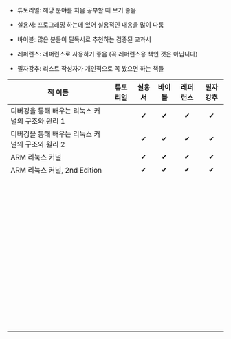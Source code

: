 - 튜토리얼: 해당 분야를 처음 공부할 때 보기 좋음

- 실용서: 프로그래밍 하는데 있어 실용적인 내용을 많이 다룸

- 바이블: 많은 분들이 필독서로 추천하는 검증된 교과서

- 레퍼런스: 레퍼런스로 사용하기 좋음 (꼭 레퍼런스용 책인 것은 아닙니다)

- 필자강추: 리스트 작성자가 개인적으로 꼭 봤으면 하는 책들


| 책 이름                                          | 튜토리얼 | 실용서 | 바이블 | 레퍼런스 | 필자강추 |
| ------------------------------------------------ | :------: | :----: | :----: | :------: | :------: |
| 디버깅을 통해 배우는 리눅스 커널의 구조와 원리 1 |          |   ✔    |   ✔    |    ✔     |    ✔     |
| 디버깅을 통해 배우는 리눅스 커널의 구조와 원리 2 |          |   ✔    |   ✔    |    ✔     |    ✔     |
| ARM 리눅스 커널                                  |          |   ✔    |   ✔    |    ✔     |    ✔     |
| ARM 리눅스 커널, 2nd Edition                     |          |   ✔    |   ✔    |    ✔     |    ✔     |
|                                                  |          |        |        |          |          |
|                                                  |          |        |        |          |          |
|                                                  |          |        |        |          |          |
|                                                  |          |        |        |          |          |
|                                                  |          |        |        |          |          |
|                                                  |          |        |        |          |          |
|                                                  |          |        |        |          |          |
|                                                  |          |        |        |          |          |
|                                                  |          |        |        |          |          |
|                                                  |          |        |        |          |          |
|                                                  |          |        |        |          |          |
|                                                  |          |        |        |          |          |
|                                                  |          |        |        |          |          |
|                                                  |          |        |        |          |          |
|                                                  |          |        |        |          |          |
|                                                  |          |        |        |          |          |
|                                                  |          |        |        |          |          |
|                                                  |          |        |        |          |          |
|                                                  |          |        |        |          |          |
|                                                  |          |        |        |          |          |
|                                                  |          |        |        |          |          |
|                                                  |          |        |        |          |          |
|                                                  |          |        |        |          |          |
|                                                  |          |        |        |          |          |
|                                                  |          |        |        |          |          |
|                                                  |          |        |        |          |          |
|                                                  |          |        |        |          |          |
|                                                  |          |        |        |          |          |
|                                                  |          |        |        |          |          |
|                                                  |          |        |        |          |          |
|                                                  |          |        |        |          |          |
|                                                  |          |        |        |          |          |
|                                                  |          |        |        |          |          |
|                                                  |          |        |        |          |          |
|                                                  |          |        |        |          |          |
|                                                  |          |        |        |          |          |
|                                                  |          |        |        |          |          |
|                                                  |          |        |        |          |          |
|                                                  |          |        |        |          |          |
|                                                  |          |        |        |          |          |
|                                                  |          |        |        |          |          |
|                                                  |          |        |        |          |          |
|                                                  |          |        |        |          |          |
|                                                  |          |        |        |          |          |
|                                                  |          |        |        |          |          |
|                                                  |          |        |        |          |          |
|                                                  |          |        |        |          |          |
|                                                  |          |        |        |          |          |
|                                                  |          |        |        |          |          |
|                                                  |          |        |        |          |          |
|                                                  |          |        |        |          |          |
|                                                  |          |        |        |          |          |
|                                                  |          |        |        |          |          |
|                                                  |          |        |        |          |          |
|                                                  |          |        |        |          |          |
|                                                  |          |        |        |          |          |
|                                                  |          |        |        |          |          |
|                                                  |          |        |        |          |          |
|                                                  |          |        |        |          |          |
|                                                  |          |        |        |          |          |


